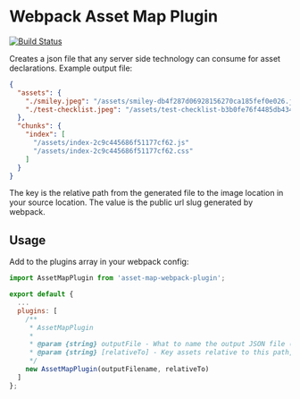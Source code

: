 # Webpack Asset Map Plugin

[![Build Status](https://travis-ci.org/mtscout6-team/asset-map-webpack-plugin.svg?branch=master)](https://travis-ci.org/mtscout6-team/asset-map-webpack-plugin)

Creates a json file that any server side technology can consume for asset declarations. Example output file:

``` json
{
  "assets": {
    "./smiley.jpeg": "/assets/smiley-db4f287d06928156270ca185fef0e026.jpeg",
    "./test-checklist.jpeg": "/assets/test-checklist-b3b0fe76f4485db43467876f664d1f62.jpeg"
  },
  "chunks": {
    "index": [
      "/assets/index-2c9c445686f51177cf62.js"
      "/assets/index-2c9c445686f51177cf62.css"
    ]
  }
}
```

The key is the relative path from the generated file to the image location in your source location. The value is the public url slug generated by webpack.

## Usage

Add to the plugins array in your webpack config:

``` javascript
import AssetMapPlugin from 'asset-map-webpack-plugin';

export default {
  ...
  plugins: [
    /**
     * AssetMapPlugin
     *
     * @param {string} outputFile - What to name the output JSON file (written to the same directory as the other webpack assets)
     * @param {string} [relativeTo] - Key assets relative to this path, otherwise defaults to be relative to webpack `path`
     */
    new AssetMapPlugin(outputFilename, relativeTo)
  ]
};
```
